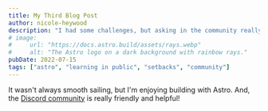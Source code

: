 ```yaml
---
title: My Third Blog Post
author: nicole-heywood
description: "I had some challenges, but asking in the community really helped!"
# image:
#     url: "https://docs.astro.build/assets/rays.webp"
#     alt: "The Astro logo on a dark background with rainbow rays."
pubDate: 2022-07-15
tags: ["astro", "learning in public", "setbacks", "community"]
---
```

It wasn't always smooth sailing, but I'm enjoying building with Astro. And, the [Discord community](https://astro.build/chat) is really friendly and helpful!